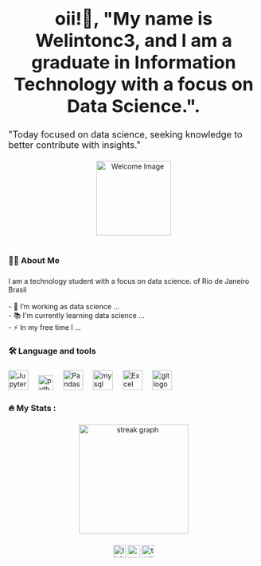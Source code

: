 <div style="font-size: 18px;">
<h1 align="center"> oii!👋, "My name is Welintonc3, and I am a graduate in Information Technology with a focus on Data Science.". </h1>

  "Today focused on data science, seeking knowledge to better contribute with insights." 
</div>






###

<div align="center">
<img height="150" src="https://media.giphy.com/media/M9gbBd9nbDrOTu1Mqx/giphy.gif" alt="Welcome Image" />
</div>

###

<h1 align="center">  </h1>

###

<h3 align="left">👩‍💻  About Me</h3>

###

<p align="left">I am a technology student with a focus on data science. of Rio de Janeiro Brasil<br><br>- 🔭 I’m working as data science ...<br>- 📚 I'm currently learning data science ...<br>- ⚡ In my free time I ...</p>

###

<h3 align="left">🛠 Language and tools</h3>

###

<div align="left">
  <img src="https://cdn.jsdelivr.net/gh/devicons/devicon/icons/jupyter/jupyter-original.svg" height="40" alt="Jupyter logo" />
  <img width="12" />
  <img src="https://cdn.jsdelivr.net/gh/devicons/devicon/icons/python/python-original.svg" height="30" alt="python logo" />
  <img width="12" />
  <img src="https://cdn.jsdelivr.net/gh/devicons/devicon/icons/pandas/pandas-original.svg" height="40" alt="Pandas logo" />
  <img width="12" />
  <img src="https://cdn.jsdelivr.net/gh/devicons/devicon/icons/mysql/mysql-plain-wordmark.svg" height="40" alt="mysql logo" />
  <img width="12" />
  <img src="https://cdn.jsdelivr.net/npm/simple-icons@v7/icons/microsoftexcel.svg" height="40" alt="Excel logo" />
  <img width="12" />
  <img src="https://cdn.jsdelivr.net/gh/devicons/devicon/icons/git/git-plain-wordmark.svg" height="40" alt="git logo" />
  <img width="12" />
</div>


###

<h3 align="left">🔥   My Stats :</h3>

###

<div align="center">
  <img src="https://streak-stats.demolab.com?user=welintonc3&locale=en&mode=daily&theme=dark&hide_border=false&border_radius=5&order=3" height="220" alt="streak graph"  />

 
  ###




</div>
<div align="center">
  <img src="https://img.shields.io/static/v1?message=LinkedIn&logo=linkedin&label=&color=0077B5&logoColor=white&labelColor=&style=for-the-badge" height="25" alt="linkedin logo"  />
  <img src="https://img.shields.io/static/v1?message=Youtube&logo=youtube&label=&color=FF0000&logoColor=white&labelColor=&style=for-the-badge" height="25" alt="youtube logo"  />
  <img src="https://img.shields.io/static/v1?message=Twitter&logo=twitter&label=&color=1DA1F2&logoColor=white&labelColor=&style=for-the-badge" height="25" alt="twitter logo"  />
</div>

###
